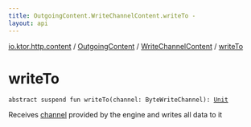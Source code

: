 ```yaml
---
title: OutgoingContent.WriteChannelContent.writeTo - 
layout: api
---
```


<div class='api-docs-breadcrumbs'><a href="../../index.html">io.ktor.http.content</a> / <a href="../index.html">OutgoingContent</a> / <a href="index.html">WriteChannelContent</a> / <a href="./write-to.html">writeTo</a></div>

# writeTo

<div class="signature"><code><span class="keyword">abstract</span> <span class="keyword">suspend</span> <span class="keyword">fun </span><span class="identifier">writeTo</span><span class="symbol">(</span><span class="parameterName" id="io.ktor.http.content.OutgoingContent.WriteChannelContent$writeTo(kotlinx.coroutines.io.ByteWriteChannel)/channel">channel</span><span class="symbol">:</span>&nbsp;<span class="identifier">ByteWriteChannel</span><span class="symbol">)</span><span class="symbol">: </span><a href="https://kotlinlang.org/api/latest/jvm/stdlib/kotlin/-unit/index.html"><span class="identifier">Unit</span></a></code></div>

Receives <a href="write-to.html#io.ktor.http.content.OutgoingContent.WriteChannelContent$writeTo(kotlinx.coroutines.io.ByteWriteChannel)/channel">channel</a> provided by the engine and writes all data to it

